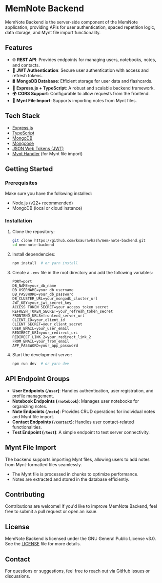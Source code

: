 # MemNote Backend

MemNote Backend is the server-side component of the MemNote application, providing APIs for user authentication, spaced repetition logic, data storage, and Mynt file import functionality.

## Features

- 🌐 **REST API**: Provides endpoints for managing users, notebooks, notes, and contacts.
- 🔐 **JWT Authentication**: Secure user authentication with access and refresh tokens.
- 🛢️ **MongoDB Database**: Efficient storage for user data and flashcards.
- 🚀 **Express.js + TypeScript**: A robust and scalable backend framework.
- 🌍 **CORS Support**: Configurable to allow requests from the frontend.
- 📂 **Mynt File Import**: Supports importing notes from Mynt files.

## Tech Stack

- [Express.js](https://expressjs.com/)
- [TypeScript](https://www.typescriptlang.org/)
- [MongoDB](https://www.mongodb.com/)
- [Mongoose](https://mongoosejs.com/)
- [JSON Web Tokens (JWT)](https://jwt.io/)
- [Mynt Handler](https://www.npmjs.com/package/mynt-handler) (for Mynt file import)

## Getting Started

### Prerequisites

Make sure you have the following installed:

- Node.js (v22+ recommended)
- MongoDB (local or cloud instance)

### Installation

1. Clone the repository:

   ```sh
   git clone https://github.com/ksauravhash/mem-note-backend.git
   cd mem-note-backend
   ```

2. Install dependencies:

   ```sh
   npm install  # or yarn install
   ```

3. Create a `.env` file in the root directory and add the following variables:

   ```env
   PORT=port
   DB_NAME=your_db_name
   DB_USERNAME=your_db_username
   DB_PASSWORD=your_db_password
   DB_CLUSTER_URL=your_mongodb_cluster_url
   JWT_KEY=your_jwt_secret_key
   ACCESS_TOKEN_SECRET=your_access_token_secret
   REFRESH_TOKEN_SECRET=your_refresh_token_secret
   FRONTEND_URLS=frontend_server_url
   CLIENT_ID=your_client_id
   CLIENT_SECRET=your_client_secret
   USER_EMAIL=your_user_email
   REDIRECT_URI=your_redirect_uri
   REDIRECT_LINK_2=your_redirect_link_2
   FROM_EMAIL=your_from_email
   APP_PASSWORD=your_app_password
   ```

4. Start the development server:

   ```sh
   npm run dev  # or yarn dev
   ```

## API Endpoint Groups

- **User Endpoints (`/user`)**: Handles authentication, user registration, and profile management.
- **Notebook Endpoints (`/notebook`)**: Manages user notebooks for organizing notes.
- **Note Endpoints (`/note`)**: Provides CRUD operations for individual notes and Mynt file import.
- **Contact Endpoints (`/contact`)**: Handles user contact-related functionalities.
- **Test Endpoint (`/test`)**: A simple endpoint to test server connectivity.

## Mynt File Import

The backend supports importing Mynt files, allowing users to add notes from Mynt-formatted files seamlessly.

- The Mynt file is processed in chunks to optimize performance.
- Notes are extracted and stored in the database efficiently.

## Contributing

Contributions are welcome! If you'd like to improve MemNote Backend, feel free to submit a pull request or open an issue.

## License

MemNote Backend is licensed under the GNU General Public License v3.0. See the [LICENSE](LICENSE) file for more details.

## Contact

For questions or suggestions, feel free to reach out via GitHub issues or discussions.
